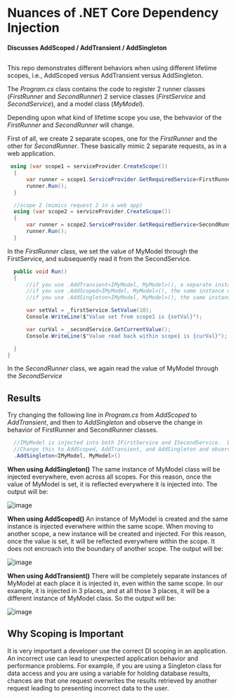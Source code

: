 # Nuances of .NET Core Dependency Injection
#### Discusses AddScoped / AddTransient / AddSingleton
##

This repo demonstrates different behaviors when using different lifetime scopes, i.e., AddScoped versus AddTransient versus AddSingleton.

The *Program.cs* class contains the code to register 2 runner classes (*FirstRunner* and *SecondRunner*) 2 service classes (*FirstService* and *SecondService*), and a model class (*MyModel*).

Depending upon what kind of lifetime scope you use, the behvavior of the *FirstRunner* and *SecondRunner* will change.

First of all, we create 2 separate scopes, one for the *FirstRunner* and the other for *SecondRunner*.  These basically mimic 2 separate requests, as in a web application. 

```csharp
 using (var scope1 = serviceProvider.CreateScope()) 
  {
      var runner = scope1.ServiceProvider.GetRequiredService<FirstRunner>();
      runner.Run();
  }

  //scope 2 (mimics request 2 in a web app)
  using (var scope2 = serviceProvider.CreateScope())
  {
      var runner = scope2.ServiceProvider.GetRequiredService<SecondRunner>();
      runner.Run();
  }
```

In the *FirstRunner* class, we set the value of MyModel through the FirstService, and subsequently read it from the SecondService.  

```csharp
  public void Run()
  {
      //if you use .AddTransient<IMyModel, MyModel>(), a separate instance of MyModel class is injected into *FirstService* and *SecondService*, so _secondService.GetCurrentValue() returns a different value than the one set using _firstService.SetValue().
      //if you use .AddScoped<IMyModel, MyModel>(), the same instance of MyModel class is injected into FirstService and SecondService, so _secondService.GetCurrentValue() returns the same value set using _firstService.SetValue().  But this is persistence is applicable to only the scope1 in Program.cs.  In scope2, _secondService.GetCurrentValue() returns a different value. 
      //if you use .AddSingleton<IMyModel, MyModel>(), the same instance of MyModel class is injected into FirstService and SecondService to all scopes, so _secondService.GetCurrentValue() returns the same value set using _firstService.SetValue() within both scope1 and scope2.

      var setVal = _firstService.SetValue(10);
      Console.WriteLine($"Value set from scope1 is {setVal}");

      var curVal = _secondService.GetCurrentValue();
      Console.WriteLine($"Value read back within scope1 is {curVal}");

  }
}
```

In the *SecondRunner* class, we again read the value of MyModel through the *SecondService*

## Results
Try changing the following line in *Program.cs* from *AddScoped* to *AddTransient*, and then to *AddSingleton* and observe the change in behavior of FirstRunner and SecondRunner classes.

```csharp
  //IMyModel is injected into both IFirstService and ISecondService.  Depending upon the type of DI scope used, its behvavior will be different.
  //Change this to AddScoped, AddTransient, and AddSingleton and observe the change in behavior of FirstRunner and SecondRunner classes.
  .AddSingleton<IMyModel, MyModel>() 
```

**When using AddSingleton()**
The same instance of MyModel class will be injected everywhere, even across all scopes.  For this reason, once the value of MyModel is set, it is reflected everywhere it is injected into.  The output will be:

![image](https://user-images.githubusercontent.com/68135957/224889660-a4cb78a8-04ee-4b60-a1df-213afab703ee.png)

**When using AddScoped()**
An instance of MyModel is created and the same instance is injected everwhere within the same scope.  When moving to another scope, a new instance will be created and injected.  For this reason, once the value is set, it will be reflected everywhere within the scope.  It does not encroach into the boundary of another scope.  The output will be: 

![image](https://user-images.githubusercontent.com/68135957/224890029-ae41210e-5a73-4bee-b1b8-6387bef74a33.png)

**When using AddTransient()**
There will be completely separate instances of MyModel at each place it is injected in, even within the same scope.  In our example, it is injected in 3 places, and at all those 3 places, it will be a different instance of MyModel class. So the output will be:

![image](https://user-images.githubusercontent.com/68135957/224890402-51939810-2668-42ad-8bb6-4858f0ffeff4.png)

## Why Scoping is Important
It is very important a developer use the correct DI scoping in an application.  An incorrect use can lead to unexpected application behavior and performance problems.  For example, if you are using a Singleton class for data access and you are using a variable for holding database results, chances are that one request overwrites the results retrieved by another request leading to presenting incorrect data to the user.    




